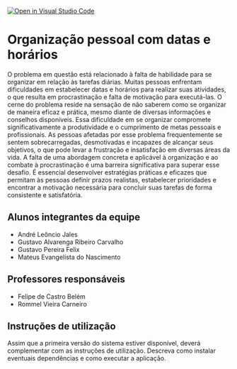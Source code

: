 [![Open in Visual Studio Code](https://classroom.github.com/assets/open-in-vscode-718a45dd9cf7e7f842a935f5ebbe5719a5e09af4491e668f4dbf3b35d5cca122.svg)](https://classroom.github.com/online_ide?assignment_repo_id=11852662&assignment_repo_type=AssignmentRepo)
# Organização pessoal com datas e horários

O problema em questão está relacionado à falta de habilidade para se organizar em relação às tarefas diárias. Muitas pessoas enfrentam dificuldades em estabelecer datas e horários para realizar suas atividades, o que resulta em procrastinação e falta de motivação para executá-las. O cerne do problema reside na sensação de não saberem como se organizar de maneira eficaz e prática, mesmo diante de diversas informações e conselhos disponíveis. Essa dificuldade em se organizar compromete significativamente a produtividade e o cumprimento de metas pessoais e profissionais. As pessoas afetadas por esse problema frequentemente se sentem sobrecarregadas, desmotivadas e incapazes de alcançar seus objetivos, o que pode levar a frustração e insatisfação em diversas áreas da vida. A falta de uma abordagem concreta e aplicável à organização e ao combate à procrastinação é uma barreira significativa para superar esse desafio. É essencial desenvolver estratégias práticas e eficazes que permitam às pessoas definir prazos realistas, estabelecer prioridades e encontrar a motivação necessária para concluir suas tarefas de forma consistente e satisfatória.

## Alunos integrantes da equipe 

* André Leôncio Jales
* Gustavo Alvarenga Ribeiro Carvalho
* Gustavo Pereira Felix
* Mateus Evangelista do Nascimento

## Professores responsáveis

* Felipe de Castro Belém
* Rommel Vieira Carneiro 

## Instruções de utilização

Assim que a primeira versão do sistema estiver disponível, deverá complementar com as instruções de utilização. Descreva como instalar eventuais dependências e como executar a aplicação.

